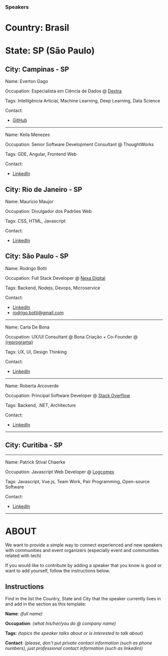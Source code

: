 ### Speakers

# Country: Brasil

# State: SP (São Paulo)

## City: Campinas - SP 

Name: Everton Gago

Occupation: Especialista em Ciência de Dados @ [Dextra](https://dextra.com.br/pt/)

Tags: Intelilgência Articial, Machine Learning, Deep Learning, Data Science

Contact: 
- [GitHub](https://github.com/evertongago)

---

Name: Keila Menezes

Occupation: Senior Software Development Consultant @ ThoughtWorks

Tags: GDE, Angular, Frontend Web

Contact:
- [LinkedIn](https://www.linkedin.com/in/keilla-menezes/)

## City: Rio de Janeiro - SP

Name: Maurício Maujor

Occupation: Divulgador dos Padrões Web

Tags: CSS, HTML, Javascript

Contact: 
- [LinkedIn](https://www.linkedin.com/in/mauricio-maujor-800111a3/)

## City: São Paulo - SP

Name: Rodrigo Botti

Occupation: Full Stack Developer @ [Nexa Digital](https://www.linkedin.com/company/nexadigital/)

Tags: Backend, Nodejs, Devops, Microservice

Contact: 
- [LinkedIn](https://www.linkedin.com/in/rodrigo-botti/)
- rodrigo.botti@gmail.com

---

Name: Carla De Bona

Occupation: UX/UI Consultant @ Bona Criação + Co-Founder @ [{reprograma}](https://www.linkedin.com/company/reprogramabr/)

Tags: UX, UI, Design Thinking

Contact: 
- [LinkedIn](https://www.linkedin.com/in/carladebona/)

---

Name: Roberta Arcoverde

Occupation: Principal Software Developer @ [Stack Overflow](https://www.linkedin.com/company/stack-overflow/)

Tags: Backend, .NET, Architecture

Contact: 
- [LinkedIn](https://www.linkedin.com/in/robertaarcoverde/)

---

## City: Curitiba - SP

---

Name: Patrick Stival Chaerke

Occupation: Javascript Web Developer @ [Logcomex](https://www.linkedin.com/company/logcomex/)

Tags: Javascript, Vue.js, Team Work, Pair Programming, Open-source Software

Contact:
- [LinkedIn](https://www.linkedin.com/in/trickstival/)

---

# ABOUT
We want to provide a simple way to connect experienced and new speakers with communities and event organizers (especially event and communities related with tech)

If you would like to contribute by adding a speaker that you know is good or want to add yourself, follow the instructions below.

## Instructions

Find in the list the Country, State and City that the speaker currently lives in and add in the section as this template:


**Name**: *(full name)*

**Occupation**: *(what his/her/you do @ company name)*

**Tags**: *(topics the speaker talks about or is interested to talk about)*

**Contact**: *(please, don't put private contact information (such as phone numbers), just professional contact information (such as linkedin))*
